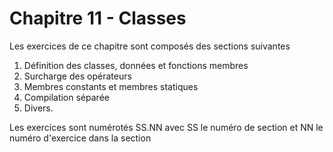 # Chapitre 11 - Classes

Les exercices de ce chapitre sont composés des sections suivantes 
 
1. Définition des classes, données et fonctions membres
2. Surcharge des opérateurs
3. Membres constants et membres statiques
4. Compilation séparée
5. Divers.

Les exercices sont numérotés SS.NN avec SS le numéro de section et NN le numéro d'exercice dans la section